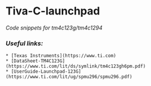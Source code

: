 ﻿# Tiva-C-launchpad

<i> Code snippets for tm4c123g/tm4c1294

  ### Useful links: </i>
    
    * [Texas Instruments](https://www.ti.com)
    * [DataSheet-TM4C123G](https://www.ti.com/lit/ds/symlink/tm4c123gh6pm.pdf)
    * [UserGuide-Launchpad-123G](https://www.ti.com/lit/ug/spmu296/spmu296.pdf)
  
